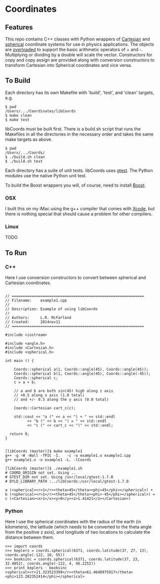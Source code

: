 # Coordinates

## Features

This repo contains C++ classes with Python wrappers of
[Cartesian](http://en.wikipedia.org/wiki/Cartesian_coordinate_system)
and
[spherical](http://en.wikipedia.org/wiki/Spherical_coordinate_system)
coordinate systems for use in physics applications. The objects are
[overloaded](http://en.wikipedia.org/wiki/Operator_overloading) to
support the basic arithmetic operators of + and -. Multiplying or
dividing by a double will scale the vector. Constructors for copy
and copy assign are provided along with conversion constructors
to transform Cartesian into Spherical coordinates and vice versa.

## To Build

Each directory has its own Makefile with 'build', 'test', and 'clean'
targets, e.g.

```
$ pwd
/Users/.../Coordinates/libCoords
$ make clean
$ make test
```

libCoords must be built first. There is a build.sh script that runs
the Makefiles in all the directories in the necessary order and takes
the same make targets as above.

```
$ pwd
/Users/.../Coords/
$ ./build.sh clean
$ ./build.sh test
```

Each directory has a suite of unit tests. libCoords uses
[gtest](https://code.google.com/p/googletest/). The Python
modules use the native Python unit test.

To build the Boost wrappers you will, of course, need to install
[Boost](http://www.boost.org).


### OSX

I built this on my iMac using the g++ compiler that comes with
[Xcode](https://developer.apple.com/xcode/), but there is nothing special
that should cause a problem for other compilers.

### Linux

TODO

## To Run

### C++

Here I use conversion constructors to convert between spherical and
Cartesian coordinates.

```

// ============================================================
// Filename:    example1.cpp
//
// Description: Example of using libCoords
//
// Authors:     L.R. McFarland
// Created:     2014nov11
// ============================================================

#include <iostream>

#include <angle.h>
#include <Cartesian.h>
#include <spherical.h>

int main () {

    Coords::spherical a(1, Coords::angle(45), Coords::angle(45));
    Coords::spherical b(1, Coords::angle(45), Coords::angle(-45));
    Coords::spherical c;
    c = a + b;

    // a and b are both sin(45) high along z axis
    // +0.5 along x axis (1.0 total)
    // and +/- 0.5 along the y axis (0.0 total)

    Coords::Cartesian cart_c(c);

    std::cout << "a (" << a << ") + " << std::endl
	      << "b (" << b << ") = " << std::endl
	      << "c (" << cart_c << ")" << std::endl;

  return 0;
}

```

```

[libCoords (master)]$ make example1
g++ -g -W -Wall -fPIC -I.   -c -o example1.o example1.cpp
g++ example1.o -o example1 -L. -lCoords

[libCoords (master)]$ ./example1.sh
# COORD_ORIGIN not set. Using ..
# GTEST_DIR not set. Using /usr/local/gtest-1.7.0
# DYLD_LIBRARY_PATH :../libCoords:/usr/local/gtest-1.7.0

a (<spherical><r>1</r><theta>45</theta><phi>45</phi></spherical>) +
b (<spherical><r>1</r><theta>45</theta><phi>-45</phi></spherical>) =
c (<Cartesian><x>1</x><y>0</y><z>1.41421</z></Cartesian>)

```


### Python

Here I use the spherical coordinates with the radius of the earth (in kilometers), the
latitude (which needs to be converted to the theta angle from the
positive z axis), and longitude of two locations to calculate the
distance between them.

```
>>> import coords
>>> keplers = coords.spherical(6371, coords.latitude(37, 27, 13), coords.angle(-122, 10, 55))
>>> booksinc = coords.spherical(6371, coords.latitude(37, 23, 32.4852), coords.angle(-122, 4, 46.2252))
>>> print keplers - booksinc
<spherical><r>11.323523399</r><theta>61.4648975917</theta><phi>123.282352414</phi></spherical>
```
